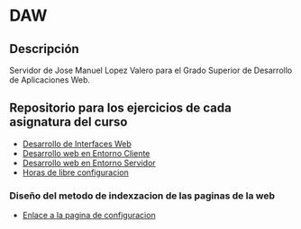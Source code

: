 # DAW

## Descripción

Servidor de Jose Manuel Lopez Valero para el Grado Superior de Desarrollo de Aplicaciones Web.

## Repositorio para los ejercicios de cada asignatura del curso

- [Desarrollo de Interfaces Web][def1]
- [Desarrollo web en Entorno Cliente][def2]
- [Desarrollo web en Entorno Servidor][def3]
- [Horas de libre configuracion][def4]

### Diseño del metodo de indexzacion de las paginas de la web 
- [Enlace a la pagina de configuracion][def5]

[def1]: https://github.com/JoseManuelLopezValer0/DAW/tree/main/DAW/DIW
[def2]: https://github.com/JoseManuelLopezValer0/DAW/tree/main/DAW/DWEC
[def3]: https://github.com/JoseManuelLopezValer0/DAW/tree/main/DAW/DWES
[def4]: https://github.com/JoseManuelLopezValer0/DAW/tree/main/DAW/HLC
[def5]: https://github.com/JoseManuelLopezValer0/DAW/wiki/Configuraci%C3%B3n-Indexzacion